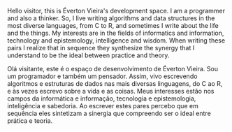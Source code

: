 Hello visitor, this is Éverton Vieira's development space. I am a programmer and also a thinker. So, I live writing algorithms and data structures in the most diverse languages, from C to R, and sometimes I write about the life and the things. My interests are in the fields of informatics and information, technology and epistemology, intelligence and wisdom. When writing these pairs I realize that in sequence they synthesize the synergy that I understand to be the ideal between practice and theory.

Olá visitante, este é o espaço de desenvolvimento de Éverton Vieira. Sou um programador e também um pensador. Assim, vivo escrevendo algoritmos e estruturas de dados nas mais diversas linguagens, do C ao R, e às vezes escrevo sobre a vida e as coisas. Meus interesses estão nos campos da informática e informação, tecnologia e epistemologia, inteligência e sabedoria. Ao escrever estes pares percebo que em sequência eles sintetizam a sinergia que compreendo ser o ideal entre prática e teoria.